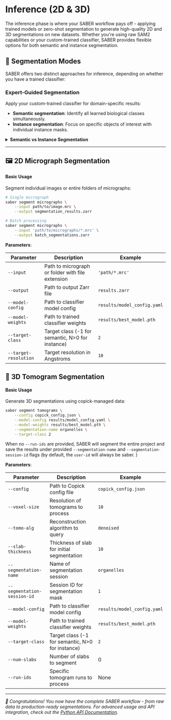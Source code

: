 # Inference (2D & 3D)

The inference phase is where your SABER workflow pays off - applying trained models or zero-shot segmentation to generate high-quality 2D and 3D segmentations on new datasets. Whether you're using raw SAM2 capabilities or your custom-trained classifier, SABER provides flexible options for both semantic and instance segmentation.

## 🎯 Segmentation Modes

SABER offers two distinct approaches for inference, depending on whether you have a trained classifier:

### Expert-Guided Segmentation 
Apply your custom-trained classifier for domain-specific results:

- **Semantic segmentation**: Identify all learned biological classes simultaneously.
- **Instance segmentation**: Focus on specific objects of interest with individual instance masks.

<details markdown="1">
<summary><strong>Semantic vs Instance Segmentation</strong></summary>

**Semantic Segmentation** (`--target-class -1`):

- Assigns every pixel to a biological class (background, lysosome, carbon, etc.)
- Produces a single mask with different colors/values for each class
- Ideal for understanding tissue composition and spatial relationships
- Answers: "What types of structures are present and where?"

**Instance Segmentation** (`--target-class N` where N > 0):

- Identifies individual objects of a specific class
- Each object gets a unique instance ID
- Enables counting, size analysis, and individual object tracking
- Answers: "How many lysosomes are there and what are their properties?"

</details>

---

## 🖼️ 2D Micrograph Segmentation

#### Basic Usage

Segment individual images or entire folders of micrographs:

```bash
# Single micrograph
saber segment micrographs \
    --input path/to/image.mrc \
    --output segmentation_results.zarr

# Batch processing
saber segment micrographs \
    --input 'path/to/micrographs/*.mrc' \
    --output batch_segmentations.zarr
```

**Parameters**:

| Parameter | Description | Example  |
|-----------|-------------|---------|
| `--input` | Path to micrograph or folder with file extension | `'path/*.mrc'` |
| `--output` | Path to output Zarr file | `results.zarr` |
| `--model-config` | Path to classifier model config | `results/model_config.yaml` |
| `--model-weights` | Path to trained classifier weights | `results/best_model.pth` |
| `--target-class` | Target class (-1 for semantic, N>0 for instance) | `2` |
| `--target-resolution` | Target resolution in Angstroms |  `10` |


## 🧊 3D Tomogram Segmentation

#### Basic Usage

Generate 3D segmentations using copick-managed data:

```bash
saber segment tomograms \
    --config copick_config.json \
    --model-config results/model_config.yaml \
    --model-weights results/best_model.pth \
    --segmentation-name organelles \
    --target-class 2 
```

When no `--run-ids` are provided, SABER will segment the entire project and save the results under provided `--segmentation-name` and `--segmentation-session-id` flags (by default, the `user-id` will always be saber. )

**Parameters**:

| Parameter | Description | Example  |
|-----------|-------------|---------|
| `--config` | Path to Copick config file | `copick_config.json` |
| `--voxel-size` | Resolution of tomograms to process | `10` |
| `--tomo-alg` | Reconstruction algorithm to query | `denoised` |
| `--slab-thickness` | Thickness of slab for initial segmentation | `10` |
| `--segmentation-name` | Name of segmentation session | `organelles` |
| `--segmentation-session-id` | Session ID for segmentation mask | `1` |
| `--model-config` | Path to classifier model config | `results/model_config.yaml` |
| `--model-weights` | Path to trained classifier weights | `results/best_model.pth` |
| `--target-class` | Target class (-1 for semantic, N>0 for instance) | `2` |
| `--num-slabs` | Number of slabs to segment | 0 |
| `--run-ids` | Specific tomogram runs to process | None | `Position_10_Vol,Position_15_Vol` |

---

_🎉 Congratulations! You now have the complete SABER workflow - from raw data to production-ready segmentations. For advanced usage and API integration, check out the [Python API Documentation](../api/quickstart.md)._